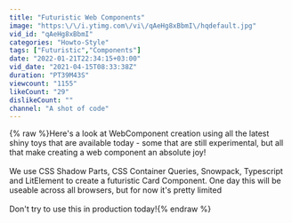 ```yaml
---
title: "Futuristic Web Components"
image: "https:\/\/i.ytimg.com\/vi\/qAeHg8xBbmI\/hqdefault.jpg"
vid_id: "qAeHg8xBbmI"
categories: "Howto-Style"
tags: ["Futuristic","Components"]
date: "2022-01-21T22:34:15+03:00"
vid_date: "2021-04-15T08:33:38Z"
duration: "PT39M43S"
viewcount: "1155"
likeCount: "29"
dislikeCount: ""
channel: "A shot of code"
---
```

{% raw %}Here's a look at WebComponent creation using all the latest shiny toys that are available today - some that are still experimental, but all that make creating a web component an absolute joy!<br /><br />We use CSS Shadow Parts, CSS Container Queries, Snowpack, Typescript and LitElement to create a futuristic Card Component. One day this will be useable across all browsers, but for now it's pretty limited<br /><br />Don't try to use this in production today!{% endraw %}

